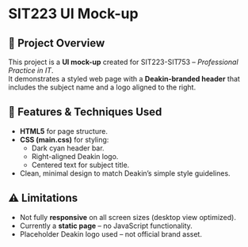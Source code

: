 # SIT223 UI Mock-up

## 📌 Project Overview
This project is a **UI mock-up** created for SIT223-SIT753 – *Professional Practice in IT*.  
It demonstrates a styled web page with a **Deakin-branded header** that includes the subject name and a logo aligned to the right.

## 🎨 Features & Techniques Used
- **HTML5** for page structure.  
- **CSS (main.css)** for styling:
  - Dark cyan header bar.  
  - Right-aligned Deakin logo.  
  - Centered text for subject title.  
- Clean, minimal design to match Deakin’s simple style guidelines.

## ⚠️ Limitations
- Not fully **responsive** on all screen sizes (desktop view optimized).  
- Currently a **static page** – no JavaScript functionality.  
- Placeholder Deakin logo used – not official brand asset.
